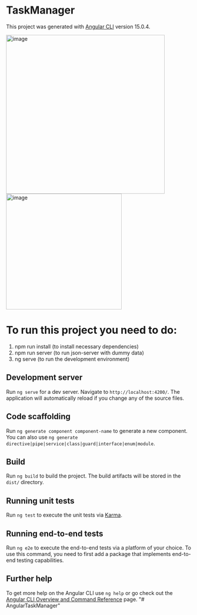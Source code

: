 # TaskManager

This project was generated with [Angular CLI](https://github.com/angular/angular-cli) version 15.0.4.


<img width="431" alt="image" src="https://user-images.githubusercontent.com/12135464/220327566-b70b7273-5682-4657-af98-3900c12029de.png"> <img width="314" alt="image" src="https://user-images.githubusercontent.com/12135464/220327616-3ad05215-76d5-4022-8cba-ec52bf383826.png">


# To run this project you need to do:
1. npm run install (to install necessary dependencies)
2. npm run server (to run json-server with dummy data)
3. ng serve (to run the development environment)

## Development server

Run `ng serve` for a dev server. Navigate to `http://localhost:4200/`. The application will automatically reload if you change any of the source files.

## Code scaffolding

Run `ng generate component component-name` to generate a new component. You can also use `ng generate directive|pipe|service|class|guard|interface|enum|module`.

## Build

Run `ng build` to build the project. The build artifacts will be stored in the `dist/` directory.

## Running unit tests

Run `ng test` to execute the unit tests via [Karma](https://karma-runner.github.io).

## Running end-to-end tests

Run `ng e2e` to execute the end-to-end tests via a platform of your choice. To use this command, you need to first add a package that implements end-to-end testing capabilities.

## Further help

To get more help on the Angular CLI use `ng help` or go check out the [Angular CLI Overview and Command Reference](https://angular.io/cli) page.
"# AngularTaskManager" 

